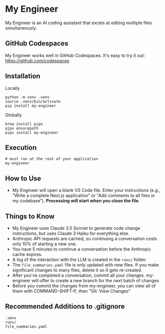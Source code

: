 # My Engineer

My Engineer is an AI coding assistant that excels at editing multiple files simultaneously.

## GitHub Codespaces
My Engineer works well in GitHub Codespaces. It's easy to try it out: https://github.com/codespaces

## Installation
Locally
```
python -m venv .venv
source .venv/bin/activate
pip install my-engineer
```

Globally
```
brew install pipx
pipx ensurepath
pipx install my-engineer
```


## Execution
```
# must run at the root of your application
my-engineer
```

## How to Use
- My Engineer will open a blank VS Code file. Enter your instructions (e.g., "Write a complete Next.js application" or "Add comments to all files in my codebase"). **Processing will start when you close the file**.

## Things to Know
- My Engineer uses Claude 3.5 Sonnet to generate code change instructions, but uses Claude 3 Haiku for everything else.
- Anthropic API requests are cached, so continuing a conversation costs only 10% of starting a new one.
- You have 5 minutes to continue a conversation before the Anthropic cache expires.
- A log of the interaction with the LLM is created in the `runs/` folder.
- The `file_summaries.yaml` file is only updated with new files. If you make significant changes to many files, delete it so it gets re-created.
- After you've completed a conversation, commit all your changes. my-engineer will offer to create a new branch for the next batch of changes
- Before you commit the changes from my-engineer, you can view all of them with COMMAND-SHIFT-P, then "Git: View Changes"

## Recommended Additions to .gitignore
```
.venv
runs/
file_summaries.yaml
```
